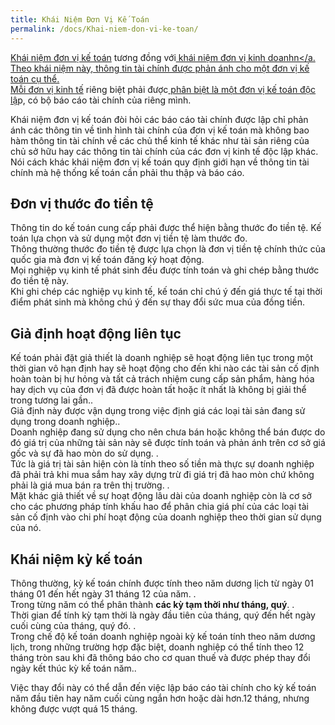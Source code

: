 ```yaml
---
title: Khái Niệm Đơn Vị Kế Toán
permalink: /docs/Khai-niem-don-vi-ke-toan/
---
```


<a href="javascript:void(0);">Khái niệm đơn vị kế toán</a> tương đồng với<a href="javascript:void(0);"> khái niệm đơn vị kinh doanhn</a. Theo khái niệm này, thông tin tài chính được phản ánh cho một đơn vị kế toán cụ thể.<br/>
<a href="javascript:void(0);">Mỗi đơn vị kinh tế</a> riêng biệt phải được<a href="javascript:void(0);"> phân biệt là một đơn vị kế toán độc lậ</a>p, có bộ báo cáo tài chính của riêng mình.<br/>

Khái niệm đơn vị kế toán đòi hỏi các báo cáo tài chính được lập chỉ phản ánh các thông tin về tình hình tài chính của đơn vị kế toán mà không bao hàm thông tin tài chính về các chủ thể kinh tế khác như tài sản riêng của chủ sở hữu hay các thông tin tài chính của các đơn vị kinh tế độc lập khác.<br/>
Nói cách khác khái niệm đơn vị kế toán quy định giới hạn về thông tin tài chính mà hệ thống kế toán cần phải thu thập và báo cáo.

## Đơn vị thước đo tiền tệ
Thông tin do kế toán cung cấp phải được thể hiện bằng thước đo tiền tệ. Kế toán lựa chọn và sử dụng một đơn vị tiền tệ làm thước đo.<br/>
Thông thường thước đo tiền tệ được lựa chọn là đơn vị tiền tệ chính thức của quốc gia mà đơn vị kế toán đăng ký hoạt động.<br/>
Mọi nghiệp vụ kinh tế phát sinh đều được tính toán và ghi chép bằng thước đo tiền tệ này.<br/>
Khi ghi chép các nghiệp vụ kinh tế, kế toán chỉ chú ý đến giá thực tế tại thời điểm phát sinh mà không chú ý đến sự thay đổi sức mua của đồng tiền. 

## Giả định hoạt động liên tục
Kế toán phải đặt giả thiết là doanh nghiệp sẽ hoạt động liên tục trong một thời gian vô hạn định hay sẽ hoạt động cho đến khi nào các tài sản cố định hoàn toàn bị hư hỏng và tất cả trách nhiệm cung cấp sản phẩm, hàng hóa hay dịch vụ của đơn vị đã được hoàn tất hoặc ít nhất là không bị giải thể trong tương lai gần..<br/>
Giả định này được vận dụng trong việc định giá các loại tài sản đang sử dụng trong doanh nghiệp..<br/>
Doanh nghiệp đang sử dụng cho nên chưa bán hoặc không thể bán được do đó giá trị của những tài sản này sẽ được tính toán và phản ánh trên cơ sở giá gốc và sự đã hao mòn do sử dụng. .<br/>
Tức là giá trị tài sản hiện còn là tính theo số tiền mà thực sự doanh nghiệp đã phải trả khi mua sắm hay xây dựng trừ đi giá trị đã hao mòn chứ không phải là giá mua bán ra trên thị trường. .<br/>
Mặt khác giả thiết về sự hoạt động lâu dài của doanh nghiệp còn là cơ sở cho các phương pháp tính khấu hao để phân chia giá phí của các loại tài sản cố định vào chi phí hoạt động của doanh nghiệp theo thời gian sử dụng của nó. 

## Khái niệm kỳ kế toán
Thông thường, kỳ kế toán chính được tính theo năm dương lịch từ ngày 01 tháng 01 đến hết ngày 31 tháng 12 của năm. .<br/>
Trong từng năm có thể phân thành **các kỳ tạm thời như tháng, quý**. .<br/>
Thời gian để tính kỳ tạm thời là ngày đầu tiên của tháng, quý đến hết ngày cuối cùng của tháng, quý đó. .<br/>
Trong chế độ kế toán doanh nghiệp ngoài kỳ kế toán tính theo năm dương lịch, trong những trường hợp đặc biệt, doanh nghiệp có thể tính theo 12 tháng tròn sau khi đã thông báo cho cơ quan thuế và được phép thay đổi ngày kết thúc kỳ kế toán năm..<br/>

Việc thay đổi này có thể dẫn đến việc lập báo cáo tài chính cho kỳ kế toán năm đầu tiên hay năm cuối cùng ngắn hơn hoặc dài hơn.12 tháng, nhưng không được vượt quá 15 tháng. 